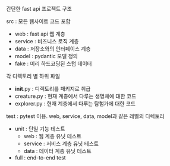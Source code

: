 간단한 fast api 프로젝트 구조

src : 모든 웹사이트 코드 포함
- web : fast api 웹 계층
- service : 비즈니스 로직 계층 
- data : 저장소와의 인터페이스 계층 
- model : pydantic 모델 정의
- fake : 미리 하드코딩된 스텁 데이터 

각 디렉토리 별 하위 파일
- __init__.py : 디렉토리를 패키지로 취급
- creature.py : 현재 계층에서 다루는 생명체에 대한 코드
- explorer.py : 현재 계층에서 다루는 탐험가에 대한 코드 

test : pytest 이용. web, service, data, model과 같은 레벨의 디렉토리
- unit : 단일 기능 테스트
  - web : 웹 계층 유닛 테스트
  - service : 서비스 계층 유닛 테스트
  - data : 데이터 계층 유닛 테스트
- full : end-to-end test

